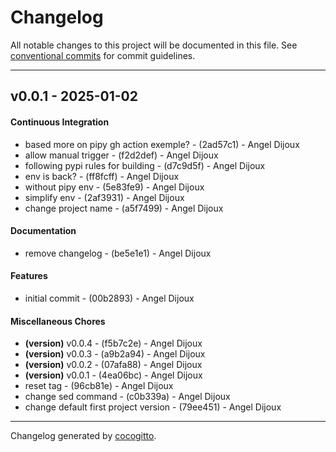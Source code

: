 # Changelog
All notable changes to this project will be documented in this file. See [conventional commits](https://www.conventionalcommits.org/) for commit guidelines.

- - -
## v0.0.1 - 2025-01-02
#### Continuous Integration
- based more on pipy gh action exemple? - (2ad57c1) - Angel Dijoux
- allow manual trigger - (f2d2def) - Angel Dijoux
- following pypi rules for building - (d7c9d5f) - Angel Dijoux
- env is back? - (ff8fcff) - Angel Dijoux
- without pipy env - (5e83fe9) - Angel Dijoux
- simplify env - (2af3931) - Angel Dijoux
- change project name - (a5f7499) - Angel Dijoux
#### Documentation
- remove changelog - (be5e1e1) - Angel Dijoux
#### Features
- initial commit - (00b2893) - Angel Dijoux
#### Miscellaneous Chores
- **(version)** v0.0.4 - (f5b7c2e) - Angel Dijoux
- **(version)** v0.0.3 - (a9b2a94) - Angel Dijoux
- **(version)** v0.0.2 - (07afa88) - Angel Dijoux
- **(version)** v0.0.1 - (4ea06bc) - Angel Dijoux
- reset tag - (96cb81e) - Angel Dijoux
- change sed command - (c0b339a) - Angel Dijoux
- change default first project version - (79ee451) - Angel Dijoux

- - -

Changelog generated by [cocogitto](https://github.com/cocogitto/cocogitto).